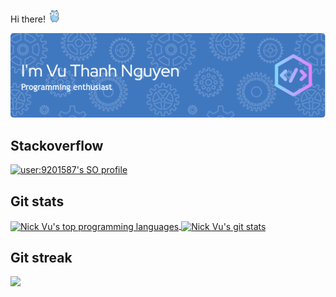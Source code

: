 <p>Hi there! <img src="dancing-gopher.gif" width="20" height="20" /></p>
<img src="headline.png" alt="Headline"/>
<h2>
Stackoverflow
</h2>
<a href="[https://github.com/johannchopin/stackoverflow-readme-profile](https://stackoverflow.com/users/9201587/nick-vu?tab=profile)">
  <img src="https://stackoverflow-readme-profile.johannchopin.fr/profile-small/9201587?theme=default" alt="user:9201587's SO profile">
</a>
<h2>
Git stats
</h2>
<div>
<a href="https://github.com/vuthanhnguyen92">
  <img align="center" src="https://github-readme-stats.vercel.app/api/top-langs/?username=vuthanhnguyen92&layout=compact" style="height:180px" alt="Nick Vu's top programming languages"/>
</a>
<a href="https://github.com/vuthanhnguyen92">
  <img align="center" src="https://github-readme-stats.vercel.app/api?username=vuthanhnguyen92&show_icons=true&include_all_commits=true&card_width=414&custom_title=Github%20Stats&text_bold=true&count_private=true" style="height:180px" alt="Nick Vu's git stats"/>
</a>
  <h2>
    Git streak
  </h2>
  <img src="https://streak-stats.demolab.com/?user=vuthanhnguyen92"/>
</div>
